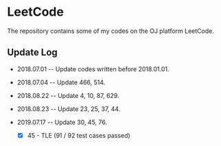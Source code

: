 # LeetCode

The repository contains some of my codes on the OJ platform LeetCode.

## Update Log

+ 2018.07.01 -- Update codes written before 2018.01.01.

+ 2018.07.04 -- Update 466, 514.

+ 2018.08.22 -- Update 4, 10, 87, 629.

+ 2018.08.23 -- Update 23, 25, 37, 44.

+ 2019.07.17 -- Update 30, 45, 76.

  + [x] 45 - TLE (91 / 92 test cases passed)

